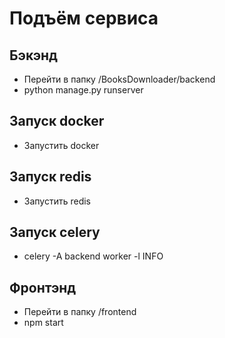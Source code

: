 # Подъём сервиса
## Бэкэнд
* Перейти в папку /BooksDownloader/backend
* python manage.py runserver
## Запуск docker
* Запустить docker
## Запуск redis
* Запустить redis
## Запуск celery
* celery -A backend worker -l INFO
## Фронтэнд
* Перейти в папку /frontend
* npm start